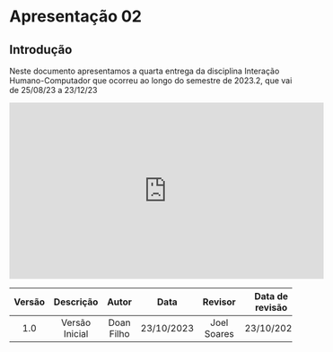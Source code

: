 
# **Apresentação 02** 

## Introdução 
Neste documento apresentamos a quarta entrega da disciplina Interação Humano-Computador que ocorreu ao longo do semestre de 2023.2, que vai de 25/08/23 a 23/12/23

<iframe width="560" height="315" src="https://www.youtube.com/embed/OxsfxQjtAvc?si=q1jvchdBetbSIKiq" title="YouTube video player" frameborder="0" allow="accelerometer; autoplay; clipboard-write; encrypted-media; gyroscope; picture-in-picture; web-share" allowfullscreen></iframe>


| Versão |          Descrição              |     Autor      |      Data      |   Revisor     |    Data de revisão    |  
|:------:|:-------------------------------:|:--------------:|:--------------:|:-------------:|:---------------------:|
|  1.0   | Versão Inicial|   Doan Filho  |   23/10/2023   | Joel Soares |  23/10/2023  |














